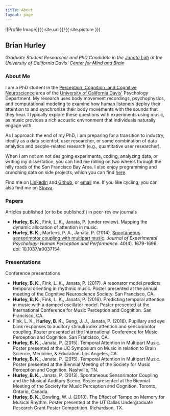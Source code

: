 ```yaml
---
title: About
layout: page
---
```

![Profile Image]({{ site.url }}/{{ site.picture }})

## Brian Hurley
*Graduate Student Researcher and PhD Candidate in the [Janata Lab](https://atonal.ucdavis.edu) at the University of California Davis' [Center for Mind and Brain](http://mindbrain.ucdavis.edu)*

### About Me
I am a PhD student in the [Perception, Cognition, and Cognitive Neuroscience](http://psychology.ucdavis.edu/graduate/graduate-program/areas-of-specialization/perception-cognition-and-cognitive-neuroscience) area of the [University of California Davis'](https://www.ucdavis.edu/) Psychology Department. My research uses body movement recordings, psychophysics, and computational modeling to examine how human listeners deploy their attention to and synchronize their body movements with the sounds that they hear. I typically explore these questions with experiments using music, as music provides a rich acoustic environment that individuals naturally engage with.

As I approach the end of my PhD, I am preparing for a transition to industry, ideally as a data scientist, user researcher, or some combination of data analytics and people-related research (e.g., quantitative user researcher).

When I am not am not designing experiments, coding, analyzing data, or writing my dissertation, you can find me rolling on two wheels through the hilly roads of the San Francisco Bay Area. I also enjoy programming and crunching data on side projects, which you can find [here](https://bkhurley.github.io/projects/).

Find me on [LinkedIn](https://linkedin.com/in/bkhurley/) and [Github](https://github.com/bkhurley), or [email](mailto:hurley.brian@gmail.com) me. If you like cycling, you can also find me on [Strava](https://www.strava.com/athletes/4699116).

### Papers
Articles published (or to be published!) in peer-review journals
- **Hurley, B. K.**, Fink, L. K., Janata, P. (under review). Mapping the dynamic allocation of attention in music.
- **Hurley, B. K.**, Martens, P. A., Janata, P. (2014). [Spontaneous sensorimotor coupling with multipart music](/assets/HurleyMartensJanata_2014_JEPHPP.pdf). *Journal of Experimental Psychology: Human Perception and Performance.* 40(4). 1679-1696. doi: 10.1037/a0037154

### Presentations
Conference presentations
- **Hurley, B. K.**, Fink, L. K., Janata, P. (2017). A resonator model predicts temporal orienting in rhythmic music. Poster presented at the annual meeting of the Cognitive Neuroscience Society. San Francisco, CA.
- **Hurley, B. K.**, Fink, L. K., Janata, P. (2016). Predicting temporal attention in music with a damped oscillator model. Poster presented at the International Conference for Music Perception and Cognition. San Francisco, CA.
- Fink, L. K., **Hurley, B. K.**, Geng, J. J., Janata, P. (2016). Pupillary and eye blink responses to auditory stimuli index attention and sensorimotor coupling. Poster presented at the International Conference for Music Perception and Cognition. San Francisco, CA.
- **Hurley, B. K.**, Janata, P. (2015). Temporal Attention in Multipart Music. Poster presented at the UC Symposium on Music in relation to Brain Science, Medicine, & Education. Los Angeles, CA.
- **Hurley, B. K.**, Janata, P. (2015). Temporal Attention in Multipart Music. Poster presented at the Biennial Meeting of the Society for Music Perception and Cognition. Nashville, TN.
- **Hurley, B. K.**, Janata, P. (2013). Spontaneous Sensorimotor Coupling and the Musical Auditory Scene. Poster presented at the Biennial Meeting of the Society for Music Perception and Cognition. Toronto, Ontario, Canada.
- **Hurley, B. K.**, Dowling, W. J. (2010). The Effect of Tempo on Memory for Musical Rhythm. Poster presented at the UT Dallas Undergraduate Research Grant Poster Competition. Richardson, TX.
